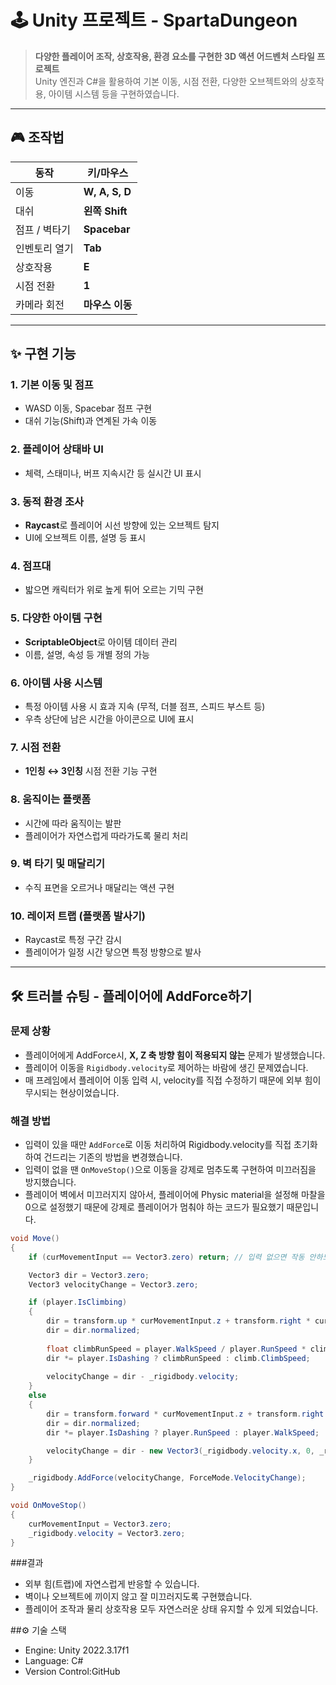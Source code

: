 # 🕹️ Unity 프로젝트 - SpartaDungeon

> **다양한 플레이어 조작, 상호작용, 환경 요소를 구현한 3D 액션 어드벤처 스타일 프로젝트**  
> Unity 엔진과 C#을 활용하여 기본 이동, 시점 전환, 다양한 오브젝트와의 상호작용, 아이템 시스템 등을 구현하였습니다.

---

## 🎮 조작법

| 동작             | 키/마우스 |
|------------------|-----------|
| 이동             | **W, A, S, D** |
| 대쉬             | **왼쪽 Shift** |
| 점프 / 벽타기    | **Spacebar** |
| 인벤토리 열기    | **Tab** |
| 상호작용         | **E** |
| 시점 전환        | **1** |
| 카메라 회전      | **마우스 이동** |

---

## ✨ 구현 기능

### 1. 기본 이동 및 점프
- WASD 이동, Spacebar 점프 구현
- 대쉬 기능(Shift)과 연계된 가속 이동

### 2. 플레이어 상태바 UI
- 체력, 스태미나, 버프 지속시간 등 실시간 UI 표시

### 3. 동적 환경 조사
- **Raycast**로 플레이어 시선 방향에 있는 오브젝트 탐지
- UI에 오브젝트 이름, 설명 등 표시

### 4. 점프대
- 밟으면 캐릭터가 위로 높게 튀어 오르는 기믹 구현

### 5. 다양한 아이템 구현
- **ScriptableObject**로 아이템 데이터 관리
- 이름, 설명, 속성 등 개별 정의 가능

### 6. 아이템 사용 시스템
- 특정 아이템 사용 시 효과 지속 (무적, 더블 점프, 스피드 부스트 등)
- 우측 상단에 남은 시간을 아이콘으로 UI에 표시

### 7. 시점 전환
- **1인칭 ↔ 3인칭** 시점 전환 기능 구현

### 8. 움직이는 플랫폼
- 시간에 따라 움직이는 발판
- 플레이어가 자연스럽게 따라가도록 물리 처리

### 9. 벽 타기 및 매달리기
- 수직 표면을 오르거나 매달리는 액션 구현

### 10. 레이저 트랩 (플랫폼 발사기)
- Raycast로 특정 구간 감시
- 플레이어가 일정 시간 닿으면 특정 방향으로 발사

---

## 🛠️ 트러블 슈팅 - 플레이어에 AddForce하기

### 문제 상황
- 플레이어에게 AddForce시, **X, Z 축 방향 힘이 적용되지 않는** 문제가 발생했습니다. 
- 플레이어 이동을 `Rigidbody.velocity`로 제어하는 바람에 생긴 문제였습니다.
- 매 프레임에서 플레이어 이동 입력 시, velocity를 직접 수정하기 때문에 외부 힘이 무시되는 현상이었습니다.

### 해결 방법
- 입력이 있을 때만 `AddForce`로 이동 처리하여 Rigidbody.velocity를 직접 초기화하여 건드리는 기존의 방법을 변경했습니다.
- 입력이 없을 땐 `OnMoveStop()`으로 이동을 강제로 멈추도록 구현하여 미끄러짐을 방지했습니다.
- 플레이어 벽에서 미끄러지지 않아서, 플레이어에 Physic material을 설정해 마찰을 0으로 설정했기 때문에 강제로 플레이어가 멈춰야 하는 코드가 필요했기 때문입니다.

```csharp
void Move()
{
    if (curMovementInput == Vector3.zero) return; // 입력 없으면 작동 안하도록

    Vector3 dir = Vector3.zero;
    Vector3 velocityChange = Vector3.zero;

    if (player.IsClimbing)
    {
        dir = transform.up * curMovementInput.z + transform.right * curMovementInput.x;
        dir = dir.normalized;
        
        float climbRunSpeed = player.WalkSpeed / player.RunSpeed * climb.ClimbSpeed;
        dir *= player.IsDashing ? climbRunSpeed : climb.ClimbSpeed;
        
        velocityChange = dir - _rigidbody.velocity;
    }
    else
    {
        dir = transform.forward * curMovementInput.z + transform.right * curMovementInput.x;
        dir = dir.normalized;
        dir *= player.IsDashing ? player.RunSpeed : player.WalkSpeed;

        velocityChange = dir - new Vector3(_rigidbody.velocity.x, 0, _rigidbody.velocity.z);
    }

    _rigidbody.AddForce(velocityChange, ForceMode.VelocityChange);
}

void OnMoveStop()
{
    curMovementInput = Vector3.zero;
    _rigidbody.velocity = Vector3.zero;
}
```

###결과
- 외부 힘(트랩)에 자연스럽게 반응할 수 있습니다.
- 벽이나 오브젝트에 끼이지 않고 잘 미끄러지도록 구현했습니다.
- 플레이어 조작과 물리 상호작용 모두 자연스러운 상태 유지할 수 있게 되었습니다.

##⚙️ 기술 스택
- Engine: Unity 2022.3.17f1
- Language: C#
- Version Control:GitHub
